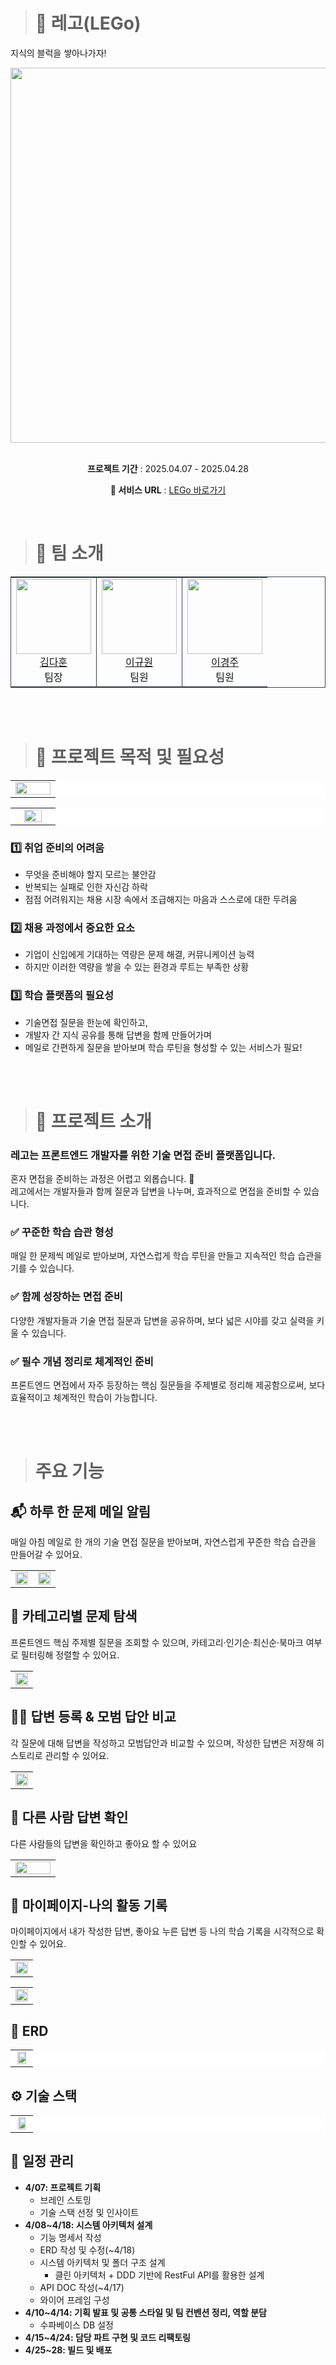 > # 🧱 레고(LEGo)

지식의 블럭을 쌓아나가자!

<div align="center">
  <a href="https://lego-mail.vercel.app" target="_blank">
    <img width="600" src=".github/images/mainPage.png">
  </a>
  <br /><br />
  <p><strong>프로젝트 기간</strong> : 2025.04.07 - 2025.04.28</p>
  <p><strong>🔗 서비스 URL</strong> : <a href="https://lego-mail.vercel.app" target="_blank">LEGo 바로가기</a></p>
<br />
</div>

> # 🧚 팀 소개

<table align="center" style="border: 1px solid #3d444d">
  <tr>
    <td align="center">
      <a href="https://github.com/hoon95"><img src="https://avatars.githubusercontent.com/u/66771509?v=4" width="120" ></a><br>
      <a href="https://github.com/hoon95">김다훈</a><br>
      팀장
    </td>
    <td align="center" style="border-left: 1px solid #3d444d; border-right: 1px solid #3d444d">
      <a href="https://github.com/darth12dfd"><img src="https://avatars.githubusercontent.com/u/51187392?v=4" width="120"></a><br>
      <a href="https://github.com/darth12dfd">이규원</a><br>
      팀원
    </td>
    <td align="center">
      <a href="https://github.com/kyoungjooo"><img src="https://avatars.githubusercontent.com/u/167425883?v=4" width="120" ></a><br>
      <a href="https://github.com/kyoungjooo">이경주</a><br>
      팀원
    </td>
  </tr>
</table>

<br /><br />

> # 🔎 프로젝트 목적 및 필요성

<table align="center" bgcolor="white" width="80%"  >
  <tr>
    <td align="center" valign="middle" width="50%">
      <img src=".github/images/main_1.png" width="100%" />
    </td>
  </tr>
</table>
<table align="center" bgcolor="white" width="80%" >
  <tr>
    <td align="center" width="50%">
      <img src=".github/images/main_2.png" width="70%" />
    </td>
  </tr>
</table>

### 1️⃣ 취업 준비의 어려움

- 무엇을 준비해야 할지 모르는 불안감
- 반복되는 실패로 인한 자신감 하락
- 점점 어려워지는 채용 시장 속에서 조급해지는 마음과 스스로에 대한 두려움

### 2️⃣ 채용 과정에서 중요한 요소

- 기업이 신입에게 기대하는 역량은 문제 해결, 커뮤니케이션 능력
- 하지만 이러한 역량을 쌓을 수 있는 환경과 루트는 부족한 상황

### 3️⃣ 학습 플랫폼의 필요성

- 기술면접 질문을 한눈에 확인하고,
- 개발자 간 지식 공유를 통해 답변을 함께 만들어가며
- 메일로 간편하게 질문을 받아보며 학습 루틴을 형성할 수 있는 서비스가 필요!

<br /><br />

> # 📌 프로젝트 소개

### **레고는 프론트엔드 개발자를 위한 기술 면접 준비 플랫폼입니다.**

혼자 면접을 준비하는 과정은 어렵고 외롭습니다. 🫠  
레고에서는 개발자들과 함께 질문과 답변을 나누며, 효과적으로 면접을 준비할 수 있습니다.

### ✅ 꾸준한 학습 습관 형성

매일 한 문제씩 메일로 받아보며, 자연스럽게 학습 루틴을 만들고 지속적인 학습 습관을 기를 수 있습니다.

### ✅ 함께 성장하는 면접 준비

다양한 개발자들과 기술 면접 질문과 답변을 공유하며, 보다 넓은 시야를 갖고 실력을 키울 수 있습니다.

### ✅ 필수 개념 정리로 체계적인 준비

프론트엔드 면접에서 자주 등장하는 핵심 질문들을 주제별로 정리해 제공함으로써, 보다 효율적이고 체계적인 학습이 가능합니다.

<br /><br />

> # 주요 기능

## 📬 하루 한 문제 메일 알림

매일 아침 메일로 한 개의 기술 면접 질문을 받아보며, 자연스럽게 꾸준한 학습 습관을 만들어갈 수 있어요.

<table align="center" width="100%">
  <tr>
    <td align="center" valign="middle" width="50%">
  <img width="100%" src=".github/images/mail.png">
    </td>
   <td align="center" valign="middle" width="50%">
  <img width="100%" src=".github/images/mail2.png">
    </td>
  </tr>
</table>

## 🔎 카테고리별 문제 탐색

프론트엔드 핵심 주제별 질문을 조회할 수 있으며, 카테고리·인기순·최신순·북마크 여부로 필터링해 정렬할 수 있어요.

<table align="center" width="100%">
  <tr>
    <td align="center" valign="middle" width="100%">
  <img width="100%" src=".github/images/questionList.png">
    </td>
  </tr>
</table>

## 💁🏻 답변 등록 & 모범 답안 비교

각 질문에 대해 답변을 작성하고 모범답안과 비교할 수 있으며, 작성한 답변은 저장해 히스토리로 관리할 수 있어요.

<table align="center"width="100%">
  <tr>
  <td align="center" valign="middle" width="100%">
  <img width="100%" src=".github/images/answer.png">
    </td>
  </tr>
</table>

## 👯 다른 사람 답변 확인

다른 사람들의 답변을 확인하고 좋아요 할 수 있어요

<table align="center"width="100%"  >
  <tr>
  <td align="center" valign="middle" width="50%">
  <img width="100%" src=".github/images/answerDetail.png">
    </td>
  </tr>
</table>

## 👯 마이페이지-나의 활동 기록

마이페이지에서 내가 작성한 답변, 좋아요 누른 답변 등 나의 학습 기록을 시각적으로 확인할 수 있어요.

<table align="center"width="100%">
  <tr>
  <td align="center" valign="middle" width="100%">
  <img width="100%" src=".github/images/mypage1.png">
    </td>
  </tr>
</table>
<table align="center"width="100%">
  <tr>
  <td align="center" valign="middle" width="100%">
  <img width="100%" src=".github/images/mypage2.png">
    </td>
  </tr>
</table>

## 📝 ERD

<table align="center"width="100%" bgcolor="white">
  <tr>
  <td align="center" valign="middle" width="100%">
  <img width="85%" src=".github/images/erd.png">
    </td>
  </tr>
</table>

## ⚙️ 기술 스택

<table align="center"width="100%" bgcolor="white">
  <tr>
  <td align="center" valign="middle" width="100%">
  <img width="80%" src=".github/images/architecture.png">
    </td>
  </tr>
</table>

## 📅 일정 관리

- **4/07: 프로젝트 기획**
  - 브레인 스토밍
  - 기술 스택 선정 및 인사이트
- **4/08~4/18: 시스템 아키텍처 설계**
  - 기능 명세서 작성
  - ERD 작성 및 수정(~4/18)
  - 시스템 아키텍처 및 폴더 구조 설계
    - 클린 아키텍처 + DDD 기반에 RestFul API를 활용한 설계
  - API DOC 작성(~4/17)
  - 와이어 프레임 구성
- **4/10~4/14: 기획 발표 및 공통 스타일 및 팀 컨벤션 정리, 역할 분담**
  - 수파베이스 DB 설정
- **4/15~4/24: 담당 파트 구현 및 코드 리팩토링**
- **4/25~28: 빌드 및 배포**
